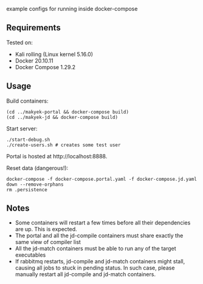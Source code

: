 example configs for running inside docker-compose

## Requirements

Tested on:
- Kali rolling (Linux kernel 5.16.0)
- Docker 20.10.11
- Docker Compose 1.29.2

## Usage

Build containers:
```shell
(cd ../makyek-portal && docker-compose build)
(cd ../makyek-jd && docker-compose build)
```

Start server:
```shell
./start-debug.sh
./create-users.sh # creates some test user
```

Portal is hosted at http://localhost:8888.

Reset data (dangerous!):
```shell
docker-compose -f docker-compose.portal.yaml -f docker-compose.jd.yaml down --remove-orphans
rm .persistence
```

## Notes

- Some containers will restart a few times before all their dependencies are up. This is expected. 
- The portal and all the jd-compile containers must share exactly the same view of compiler list
- All the jd-match containers must be able to run any of the target executables
- If rabbitmq restarts, jd-compile and jd-match containers might stall, causing all jobs to stuck in pending status. In such case, please manually restart all jd-compile and jd-match containers. 

